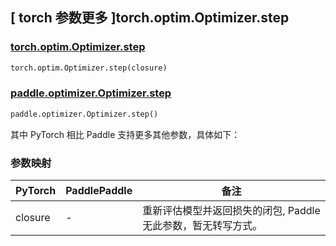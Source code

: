 ## [ torch 参数更多 ]torch.optim.Optimizer.step

### [torch.optim.Optimizer.step](https://pytorch.org/docs/stable/generated/torch.optim.Optimizer.step.html#torch-optim-optimizer-step)

```python
torch.optim.Optimizer.step(closure)
```

### [paddle.optimizer.Optimizer.step](https://www.paddlepaddle.org.cn/documentation/docs/zh/api/paddle/optimizer/Optimizer_cn.html#step)

```python
paddle.optimizer.Optimizer.step()
```

其中 PyTorch 相比 Paddle 支持更多其他参数，具体如下：

### 参数映射

|  PyTorch   | PaddlePaddle |        备注        |
|  --------  |  ----------  |  ----------------  |
| closure |  -  | 重新评估模型并返回损失的闭包, Paddle 无此参数，暂无转写方式。 |
